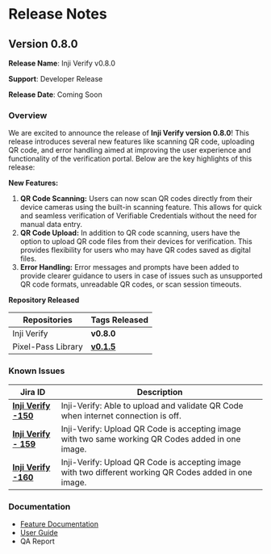 # Release Notes

## **Version 0.8.0**

**Release Name**: Inji Verify v0.8.0

**Support**: Developer Release

**Release Date**: Coming Soon

### **Overview**

We are excited to announce the release of **Inji Verify version 0.8.0**! This release introduces several new features like scanning QR code, uploading QR code, and error handling aimed at improving the user experience and functionality of the verification portal. Below are the key highlights of this release:

**New Features:**

1. **QR Code Scanning:** Users can now scan QR codes directly from their device cameras using the built-in scanning feature. This allows for quick and seamless verification of Verifiable Credentials without the need for manual data entry.
2. **QR Code Upload:** In addition to QR code scanning, users have the option to upload QR code files from their devices for verification. This provides flexibility for users who may have QR codes saved as digital files.
3. **Error Handling:** Error messages and prompts have been added to provide clearer guidance to users in case of issues such as unsupported QR code formats, unreadable QR codes, or scan session timeouts.

**Repository Released**

| **Repositories**   | **Tags Released**                                                     |
| ------------------ | --------------------------------------------------------------------- |
| Inji Verify        |  **v0.8.0**                                                           |
| Pixel-Pass Library |  [**v0.1.5**](https://www.npmjs.com/package/@mosip/pixelpass/v/0.1.5) |

### **Known Issues**

| **Jira ID**                                                             | **Description**                                                                                        |
| ----------------------------------------------------------------------- | ------------------------------------------------------------------------------------------------------ |
| [**Inji Verify -150**](https://mosip.atlassian.net/browse/INJIVER-150)  | Inji-Verify: Able to upload and validate QR Code when internet connection is off.                      |
| [**Inji Verify - 159**](https://mosip.atlassian.net/browse/INJIVER-159) | Inji-Verify: Upload QR Code is accepting image with two same working QR Codes added in one image.      |
| [**Inji Verify -160**](https://mosip.atlassian.net/browse/INJIVER-160)  | Inji-Verify: Upload QR Code is accepting image with two different working QR Codes added in one image. |

### **Documentation**

* [Feature Documentation](https://docs.mosip.io/inji/inji-verify/functional-overview/features)
* [User Guide](https://docs.mosip.io/inji/inji-verify/functional-overview/end-user-guide)
* QA Report
